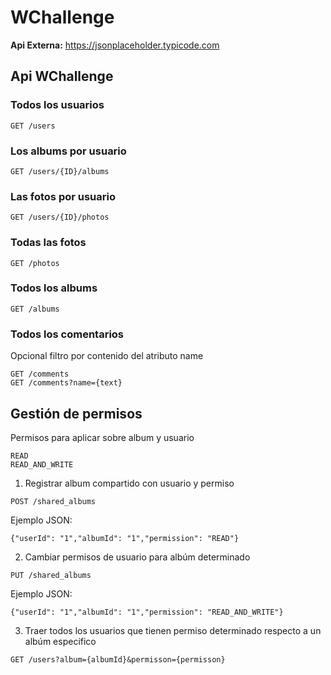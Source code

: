 # WChallenge

**Api Externa:** https://jsonplaceholder.typicode.com

## Api WChallenge
### Todos los usuarios
```
GET /users
```
### Los albums por usuario
```
GET /users/{ID}/albums
```
### Las fotos por usuario
```
GET /users/{ID}/photos
```
### Todas las fotos
```
GET /photos
```
### Todos los albums
```
GET /albums
```
### Todos los comentarios
Opcional filtro por contenido del atributo name
```
GET /comments
GET /comments?name={text}
```

## Gestión de permisos
Permisos para aplicar sobre album y usuario
```
READ
READ_AND_WRITE
```
1) Registrar album compartido con usuario y permiso
```  
POST /shared_albums
```
Ejemplo JSON:
```
{"userId": "1","albumId": "1","permission": "READ"}
```
2) Cambiar permisos de usuario para albúm determinado
```
PUT /shared_albums
```
Ejemplo JSON:
```
{"userId": "1","albumId": "1","permission": "READ_AND_WRITE"}
```
3) Traer todos los usuarios que tienen permiso determinado respecto a un albúm especifico
```
GET /users?album={albumId}&permisson={permisson}
```
